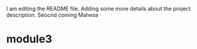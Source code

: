 I am editing the README file. Adding some more details about the project description.
Seocnd coming Mahesa
# module3
